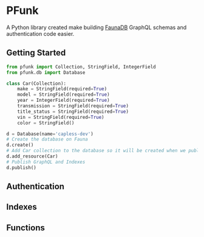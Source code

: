 # PFunk

A Python library created make building [FaunaDB](https://fauna.com) GraphQL schemas and authentication code easier.

## Getting Started

```python
from pfunk import Collection, StringField, IntegerField
from pfunk.db import Database

class Car(Collection):
    make = StringField(required=True)
    model = StringField(required=True)
    year = IntegerField(required=True)
    transmission = StringField(required=True)
    title_status = StringField(required=True)
    vin = StringField(required=True)
    color = StringField()

d = Database(name='capless-dev')
# Create the database on Fauna
d.create()
# Add Car collection to the database so it will be created when we publish 
d.add_resource(Car)
# Publish GraphQL and Indexes
d.publish()

```

## Authentication

## Indexes

## Functions
